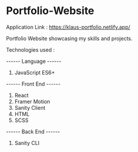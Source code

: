 # Portfolio-Website

Application Link : https://klaus-portfolio.netlify.app/

Portfolio Website showcasing my skills and projects.

Technologies used :

------ Language ------
1. JavaScript ES6+

------ Front End ------
1. React
2. Framer Motion
3. Sanity Client
4. HTML
5. SCSS

------ Back End ------
1. Sanity CLI
